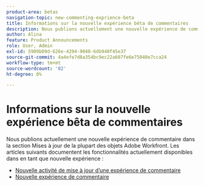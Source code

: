```yaml
---
product-area: betas
navigation-topic: new-commenting-exprience-beta
title: Informations sur la nouvelle expérience bêta de commentaires
description: Nous publions actuellement une nouvelle expérience de commentaire dans la section Mises à jour de la plupart des objets Adobe Workfront. Les articles suivants documentent les fonctionnalités actuellement disponibles dans en tant que nouvelle expérience.
author: Alina
feature: Product Announcements
role: User, Admin
exl-id: 5909b09d-626e-4294-9048-6db940f45e37
source-git-commit: 4a4efe7d8a354bc9ec22a607fe6e75040e7cca24
workflow-type: tm+mt
source-wordcount: '82'
ht-degree: 0%

---
```


# Informations sur la nouvelle expérience bêta de commentaires

Nous publions actuellement une nouvelle expérience de commentaire dans la section Mises à jour de la plupart des objets Adobe Workfront. Les articles suivants documentent les fonctionnalités actuellement disponibles dans en tant que nouvelle expérience :

* [Nouvelle activité de mise à jour d’une expérience de commentaire](../new-commenting-experience-beta/new-commenting-beta-experience-release-activity.md)
* [Nouvelle expérience de commentaire](../new-commenting-experience-beta/unified-commenting-experience.md)
  <!--* [New commenting experience FAQs](../../betas/new-commenting-experience-beta/new-commenting-faq.md)-->